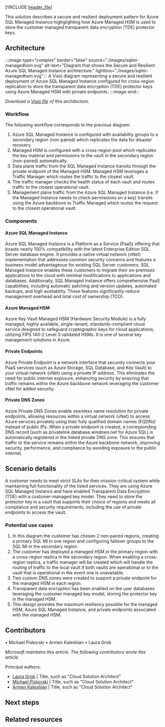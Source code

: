 [!INCLUDE [header_file](../../../includes/sol-idea-header.md)]

This solution describes a secure and resilient deployment pattern for Azure SQL Managed Instance highglighting how Azure Managed HSM is used to store the customer managed transparent data encryption (TDE) protector keys.

## Architecture

:::image type="complex" border="false" source="./images/sqlmi-managedhsm.svg" alt-text="Diagram that shows the Secure and Resilient Azure SQL Managed Instance architecture." lightbox="./images/sqlmi-managedhsm.svg":::
   A Visio diagram representing a secure and resilient deployment of Azure SQL Managed Instance configured for cross-region replication to store the transparent data encryption (TDE) protector keys using Azure Managed HSM with private endpoints.
:::image-end:::

*Download a [Visio file](https://arch-center.azureedge.net/sqlmanagedmi-managedhsm.vsdx) of this architecture.*

### Workflow

The following workflow corresponds to the previous diagram:

1.	Azure SQL Managed Instance is configured with availability groups to a secondary region (non-paired) which replicates the data for disaster recovery.
2.	Managed HSM is configured with a cross-region pool which replicates the key material and permissions to the vault in the secondary region (non-paired) automatically.
3.	Data plane traffic from the SQL Managed Instance transits through the private endpoint of the Managed HSM. Managed HSM leverages a Traffic Manager which routes the traffic to the closest vault.
4.	The traffic manager checks the health status of each vault and routes traffic to the closest operational vault.
5.	Management plane traffic from the Azure SQL Managed Instance (i.e. If the Managed Instance needs to check permissions on a key) transits using the Azure backbone to Traffic Managed which routes the request to the closest operational vault.

### Components

#### Azure SQL Managed Instance
Azure SQL Managed Instance is a Platform as a Service (PaaS) offering that boasts nearly 100% compatibility with the latest Enterprise Edition SQL Server database engine. It provides a native virtual network (vNet) implementation that addresses common security concerns and features a business model advantageous for existing SQL Server customers. SQL Managed Instance enables these customers to migrate their on-premises applications to the cloud with minimal modifications to applications and databases. Additionally, SQL Managed Instance offers comprehensive PaaS capabilities, including automatic patching and version updates, automated backups, and high availability. These features significantly reduce management overhead and total cost of ownership (TCO).

#### Azure Managed HSM
Azure Key Vault Managed HSM (Hardware Security Module) is a fully managed, highly available, single-tenant, standards-compliant cloud service designed to safeguard cryptographic keys for cloud applications, utilizing FIPS 140-2 Level 3 validated HSMs. It is one of several key management solutions in Azure.

#### Private Endpoints
Azure Private Endpoint is a network interface that securely connects your PaaS services (such as Azure Storage, SQL Database, and Key Vault) to your virtual network (vNet) using a private IP address. This eliminates the need for public internet exposure, enhancing security by ensuring that traffic remains within the Azure backbone network leveraging the customer vNet for added security. 

#### Private DNS Zones
Azure Private DNS Zones enable seamless name resolution for private endpoints, allowing resources within a virtual network (vNet) to access Azure services privately using their fully qualified domain names (FQDNs) instead of public IPs. When a private endpoint is created, a corresponding DNS record (such as privatelink.database.windows.net for Azure SQL) is automatically registered in the linked private DNS zone. This ensures that traffic to the service remains within the Azure backbone network, improving security, performance, and compliance by avoiding exposure to the public internet.


## Scenario details

A customer needs to meet strict SLAs for their mission-critical system while maintaining full functionality of the listed services. They are using Azure SQL Managed Instance and have enabled Transparent Data Encryption (TDE) with a customer-managed key model. They need to store the protector key in a vault that supports their choice of regions and meets all compliance and security requirements, including the use of private endpoints to access the vault.

### Potential use cases

1.	In this diagram the customer has chosen 2 non-paired regions, creating a primary SQL MI in one region and configuring failover groups to the SQL MI in the secondary region. 
2.	The customer has deployed a managed HSM in the primary region with a cross-region replica in the secondary region. When enabling a cross-region replica, a traffic manager will be created which will handle the routing of traffic to the local vault if both vaults are operational or to the vault that is operational in the event one is unavailable.
3.	Two custom DNS zones were created to support a private endpoint for the managed HSM in each region.
4.	Transparent data encryption has been enabled on the user databases leveraging the customer managed key model, storing the protector key in the managed HSM. 
5.	This design provides the maximum resiliency possible for the managed HSM, Azure SQL Managed Instance, and private endpoints associated with the managed HSM.

## Contributors

•	Michael Piskorski
•	Armen Kaleshian
•	Laura Grob

*Microsoft maintains this article. The following contributors wrote this article.*

Principal authors:

<!-- List the primary authors alphabetically by last name. -->

- [Laura Grob](https://www.linkedin.com/in/ProfileURL/) | Title, such as "Cloud Solution Architect"
- [Michael Piskorski](https://www.linkedin.com/in/ProfileURL/) | Title, such as "Cloud Solution Architect"
- [Armen Kaleshian](https://www.linkedin.com/in/ProfileURL/) | Title, such as "Cloud Solution Architect"

## Next steps

<!--
- Add a bulleted list of links to third-party or Microsoft topics that can help customers build the workload.
- Link formats: 
  - Make Learn links site relative (for example, /azure/<feature>/<article-name>).
  - Start third-party links with `https://` and omit `en-us` unless the links don't work without it.
  - Omit a trailing slash, unless that is how the final URL renders after redirects.
-->

## Related resources

<!-- Add a bulleted list of links to related architecture information in the AAC TOC. -->
